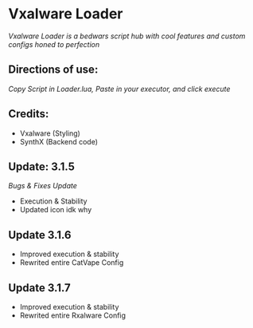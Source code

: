 # Vxalware Loader
*Vxalware Loader is a bedwars script hub with cool features and custom configs honed to perfection*
## Directions of use:
*Copy Script in Loader.lua, Paste in your executor, and click execute*
## Credits:
- Vxalware (Styling)
- SynthX (Backend code)
## Update: 3.1.5
*Bugs & Fixes Update*
- Execution & Stability
- Updated icon idk why
## Update 3.1.6
- Improved execution & stability
- Rewrited entire CatVape Config
## Update 3.1.7
- Improved execution & stability
- Rewrited entire Rxalware Config
